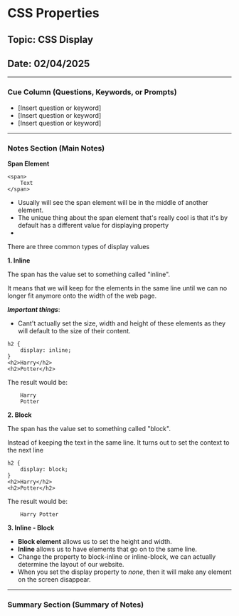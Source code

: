 # CSS Properties

## Topic: CSS Display

## Date: 02/04/2025

---

### Cue Column (Questions, Keywords, or Prompts)

- [Insert question or keyword]
- [Insert question or keyword]
- [Insert question or keyword]

---

### Notes Section (Main Notes)

**Span Element**

```
<span>
    Text
</span>

```

- Usually will see the span element will be in the middle of another element.
- The unique thing about the span element that's really cool is that it's by default has a different value for displaying property
- 
There are three common types of display values

**1. Inline**

The span has the value set to something called "inline". 

It means that we will keep for the elements in the same line until we can no longer fit anymore onto the width of the web page.

***Important things***:
- Cant't actually set the size, width and height of these elements as they will default to the size of their content.

```
h2 {
    display: inline;
}
<h2>Harry</h2>
<h2>Potter</h2>
```
The result would be:

```
    Harry 
    Potter
```
**2. Block**

The span has the value set to something called "block". 

Instead of keeping the text in the same line. It turns out to set the context to the next line

```
h2 {
    display: block;
}
<h2>Harry</h2>
<h2>Potter</h2>
```
The result would be:

```
    Harry Potter
```

**3. Inline - Block**

- **Block element** allows us to set the height and width.
- **Inline** allows us to have elements that go on to the same line.
- Change the property to block-inline or inline-block, we can actually determine the layout of our website.
- When you set the display property to *none*, then it will make any element on the screen disappear.
---

### Summary Section (Summary of Notes) 


